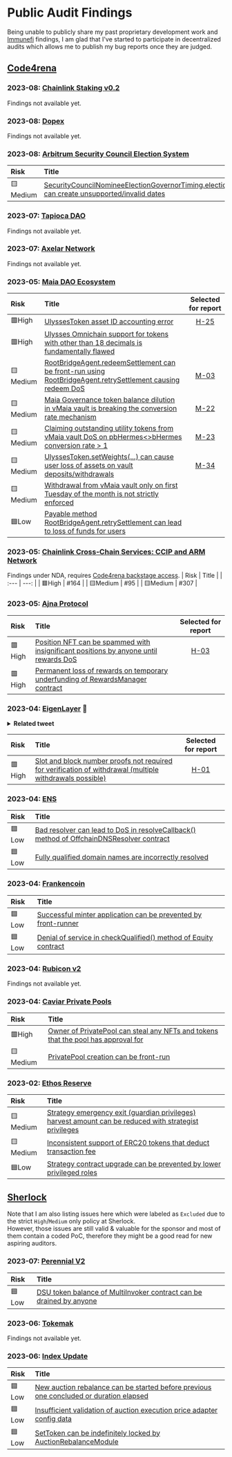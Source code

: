 # Public Audit Findings

Being unable to publicly share my past proprietary development work and [Immunefi](https://immunefi.com/) findings, I am glad that I've started to participate in decentralized audits which allows me to publish my bug reports once they are judged.

## [Code4rena](https://code4rena.com/)

### 2023-08: [Chainlink Staking v0.2](https://code4rena.com/contests/2023-08-chainlink-staking-v02)
Findings not available yet.

### 2023-08: [Dopex](https://code4rena.com/contests/2023-08-dopex)
Findings not available yet.

### 2023-08: [Arbitrum Security Council Election System](https://code4rena.com/contests/2023-08-arbitrum-security-council-election-system)
| Risk | Title |
| :--- | :--- |
| 🟨Medium | [SecurityCouncilNomineeElectionGovernorTiming.electionToTimestamp(...) can create unsupported/invalid dates](https://github.com/code-423n4/2023-08-arbitrum-findings/issues/11) |

### 2023-07: [Tapioca DAO](https://code4rena.com/contests/2023-07-tapioca-dao)
Findings not available yet.

### 2023-07: [Axelar Network](https://code4rena.com/contests/2023-07-axelar-network)
Findings not available yet.

### 2023-05: [Maia DAO Ecosystem](https://code4rena.com/contests/2023-05-maia-dao-ecosystem)
| Risk | Title | Selected for report |
| :--- | :--- | :---: |
| 🟥High | [UlyssesToken asset ID accounting error](https://github.com/code-423n4/2023-05-maia-findings/issues/275) | [H-25](https://code4rena.com/reports/2023-05-maia#h-25-ulyssestoken-asset-id-accounting-error) |
| 🟥High | [Ulysses Omnichain support for tokens with other than 18 decimals is fundamentally flawed](https://github.com/code-423n4/2023-05-maia-findings/issues/498) |  |
| 🟨Medium | [RootBridgeAgent.redeemSettlement can be front-run using RootBridgeAgent.retrySettlement causing redeem DoS](https://github.com/code-423n4/2023-05-maia-findings/issues/869) | [M-03](https://code4rena.com/reports/2023-05-maia#m-03-rootbridgeagentredeemsettlement-can-be-front-run-using-rootbridgeagentretrysettlement-causing-redeem-to-dos) |
| 🟨Medium | [Maia Governance token balance dilution in vMaia vault is breaking the conversion rate mechanism](https://github.com/code-423n4/2023-05-maia-findings/issues/473) | [M-22](https://code4rena.com/reports/2023-05-maia#m-22-maia-governance-token-balance-dilution-in-vmaia-vault-is-breaking-the-conversion-rate-mechanism) |
| 🟨Medium | [Claiming outstanding utility tokens from vMaia vault DoS on pbHermes<>bHermes conversion rate > 1](https://github.com/code-423n4/2023-05-maia-findings/issues/470) | [M-23](https://code4rena.com/reports/2023-05-maia#m-23-claiming-outstanding-utility-tokens-from-vmaia-vault-dos-on-pbhermesbhermes-conversion-rate--1) |
| 🟨Medium | [UlyssesToken.setWeights(...) can cause user loss of assets on vault deposits/withdrawals](https://github.com/code-423n4/2023-05-maia-findings/issues/281) | [M-34](https://code4rena.com/reports/2023-05-maia#m-34-ulyssestokensetweights-can-cause-user-loss-of-assets-on-vault-depositswithdrawals) |
| 🟨Medium | [Withdrawal from vMaia vault only on first Tuesday of the month is not strictly enforced](https://github.com/code-423n4/2023-05-maia-findings/issues/396) |  |
| 🟦Low | [Payable method RootBridgeAgent.retrySettlement can lead to loss of funds for users](https://github.com/code-423n4/2023-05-maia-findings/issues/811) |  |

### 2023-05: [Chainlink Cross-Chain Services: CCIP and ARM Network](https://code4rena.com/contests/2023-05-chainlink-cross-chain-services-ccip-and-arm-network)
Findings under NDA, requires [Code4rena backstage access](https://docs.code4rena.com/roles/certified-contributors/backstage-wardens#to-request-+backstage-access).
| Risk | Title |
| :--- | ---: |
| 🟥High | #164 |
| 🟨Medium | #95 |
| 🟨Medium | #307 |

### 2023-05: [Ajna Protocol](https://code4rena.com/contests/2023-05-ajna-protocol)
| Risk | Title | Selected for report |
| :--- | :--- | :---: |
| 🟥High | [Position NFT can be spammed with insignificant positions by anyone until rewards DoS](https://github.com/code-423n4/2023-05-ajna-findings/issues/488) | [H-03](https://code4rena.com/reports/2023-05-ajna#h-03-position-nft-can-be-spammed-with-insignificant-positions-by-anyone-until-rewards-dos) |
| 🟥High | [Permanent loss of rewards on temporary underfunding of RewardsManager contract](https://github.com/code-423n4/2023-05-ajna-findings/issues/114) ||

### 2023-04: [EigenLayer](https://code4rena.com/contests/2023-04-eigenlayer-contest) :1st_place_medal:
<details>
<summary><b>Related tweet</b></summary>
<blockquote class="twitter-tweet"><p lang="en" dir="ltr">Awards have been announced for the $90,500 USDC <a href="https://twitter.com/eigenlayer?ref_src=twsrc%5Etfw">@eigenlayer</a> audit 🤝<br><br>Top 5:<br>🥇 <a href="https://twitter.com/MarioPoneder?ref_src=twsrc%5Etfw">@MarioPoneder</a> - $13,081.90 USDC<br>🥈 volodya - $12,193.66 USDC<br>🥉 windowhan001 - $5,031.50 USDC<br>🏅 <a href="https://twitter.com/CyfrinAudits?ref_src=twsrc%5Etfw">@CyfrinAudits</a> - $3,177.34 USDC<br>🏅 <a href="https://twitter.com/QiuhaoLi?ref_src=twsrc%5Etfw">@QiuhaoLi</a> - $2,972.95 USDC </p>&mdash; Code4rena (@code4rena) <a href="https://twitter.com/code4rena/status/1667379760614502402?ref_src=twsrc%5Etfw">June 10, 2023</a></blockquote>
</details>

| Risk | Title | Selected for report |
| :--- | :--- | :---: |
| 🟥High | [Slot and block number proofs not required for verification of withdrawal (multiple withdrawals possible)](https://github.com/code-423n4/2023-04-eigenlayer-findings/issues/388) | [H-01](https://code4rena.com/reports/2023-04-eigenlayer#h-01-slot-and-block-number-proofs-not-required-for-verification-of-withdrawal-multiple-withdrawals-possible) |

### 2023-04: [ENS](https://code4rena.com/contests/2023-04-ens-contest)
| Risk | Title |
| :--- | :--- |
| 🟦Low | [Bad resolver can lead to DoS in resolveCallback() method of OffchainDNSResolver contract](https://github.com/code-423n4/2023-04-ens-findings/issues/95) |
| 🟦Low | [Fully qualified domain names are incorrectly resolved](https://github.com/code-423n4/2023-04-ens-findings/issues/244) |

### 2023-04: [Frankencoin](https://code4rena.com/contests/2023-04-frankencoin)
| Risk | Title |
| :--- | :--- |
| 🟦Low | [Successful minter application can be prevented by front-runner](https://github.com/code-423n4/2023-04-frankencoin-findings/issues/477) |
| 🟦Low | [Denial of service in checkQualified() method of Equity contract](https://github.com/code-423n4/2023-04-frankencoin-findings/issues/635) |

### 2023-04: [Rubicon v2](https://code4rena.com/contests/2023-04-rubicon-v2)
Findings not available yet.

### 2023-04: [Caviar Private Pools](https://code4rena.com/contests/2023-04-caviar-private-pools)
| Risk | Title |
| :--- | :--- |
| 🟥High | [Owner of PrivatePool can steal any NFTs and tokens that the pool has approval for](https://github.com/code-423n4/2023-04-caviar-findings/issues/63) |
| 🟨Medium | [PrivatePool creation can be front-run](https://github.com/code-423n4/2023-04-caviar-findings/issues/92) |

### 2023-02: [Ethos Reserve](https://code4rena.com/contests/2023-02-ethos-reserve-contest)
| Risk | Title |
| :--- | :--- |
| 🟨Medium | [Strategy emergency exit (guardian privileges) harvest amount can be reduced with strategist privileges](https://github.com/code-423n4/2023-02-ethos-findings/issues/262) |
| 🟨Medium | [Inconsistent support of ERC20 tokens that deduct transaction fee](https://github.com/code-423n4/2023-02-ethos-findings/issues/477) |
| 🟦Low | [Strategy contract upgrade can be prevented by lower privileged roles](https://github.com/code-423n4/2023-02-ethos-findings/issues/359) |


## [Sherlock](https://app.sherlock.xyz/)
Note that I am also listing issues here which were labeled as `Excluded` due to the strict `High`/`Medium` only policy at Sherlock.  
However, those issues are still valid & valuable for the sponsor and most of them contain a coded PoC, therefore they might be a good read for new aspiring auditors.

### 2023-07: [Perennial V2](https://audits.sherlock.xyz/contests/106)
| Risk | Title |
| :--- | :--- |
| 🟦Low | [DSU token balance of MultiInvoker contract can be drained by anyone](https://github.com/sherlock-audit/2023-07-perennial-judging/issues/67) |

### 2023-06: [Tokemak](https://audits.sherlock.xyz/contests/101)
Findings not available yet.

### 2023-06: [Index Update](https://audits.sherlock.xyz/contests/91)
| Risk | Title |
| :--- | :--- |
| 🟦Low | [New auction rebalance can be started before previous one concluded or duration elapsed](https://github.com/sherlock-audit/2023-06-Index-judging/issues/22) |
| 🟦Low | [Insufficient validation of auction execution price adapter config data](https://github.com/sherlock-audit/2023-06-Index-judging/issues/24) |
| 🟦Low | [SetToken can be indefinitely locked by AuctionRebalanceModule](https://github.com/sherlock-audit/2023-06-Index-judging/issues/25) |

